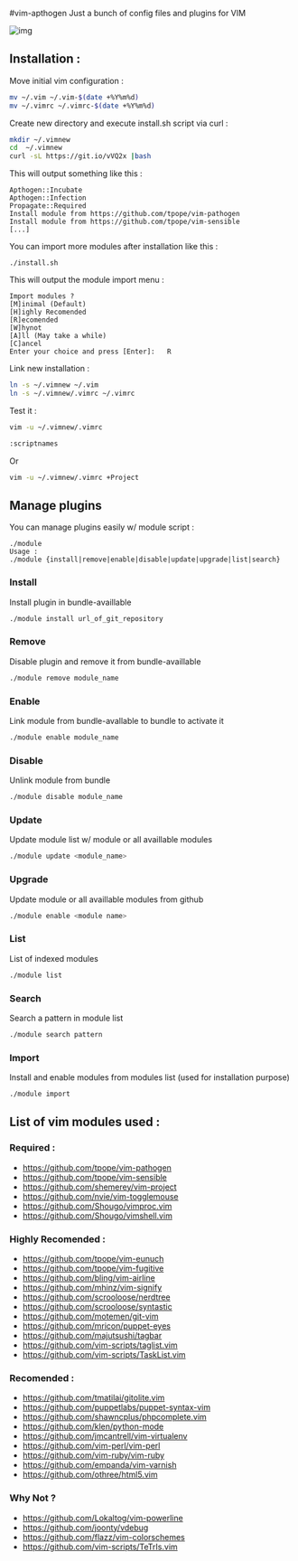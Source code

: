#vim-apthogen
Just a bunch of config files and plugins for VIM

![img](https://blog.vhalholl.info/wp-content/uploads/2016/04/vim-config-1024x558.png)
## Installation :
Move initial vim configuration :
```sh
mv ~/.vim ~/.vim-$(date +%Y%m%d)
mv ~/.vimrc ~/.vimrc-$(date +%Y%m%d)
```
Create new directory and execute install.sh script via curl :
```sh
mkdir ~/.vimnew
cd  ~/.vimnew
curl -sL https://git.io/vVQ2x |bash
```
This will output something like this :
```
Apthogen::Incubate
Apthogen::Infection
Propagate::Required
Install module from https://github.com/tpope/vim-pathogen
Install module from https://github.com/tpope/vim-sensible
[...]
```
You can import more modules after installation like this :
```
./install.sh
```
This will output the module import menu :
```
Import modules ?
[M]inimal (Default)
[H]ighly Recomended
[R]ecomended
[W]hynot
[A]ll (May take a while)
[C]ancel
Enter your choice and press [Enter]:   R
```
Link new installation :
```sh
ln -s ~/.vimnew ~/.vim
ln -s ~/.vimnew/.vimrc ~/.vimrc
```
Test it :
```sh
vim -u ~/.vimnew/.vimrc

:scriptnames
```
Or
```sh
vim -u ~/.vimnew/.vimrc +Project
```
## Manage plugins
You can manage plugins easily w/ module script :
```
./module 
Usage :
./module {install|remove|enable|disable|update|upgrade|list|search}
```
### Install
Install plugin in bundle-availlable
```sh
./module install url_of_git_repository
```
### Remove
Disable plugin and remove it from bundle-availlable
```sh
./module remove module_name
```
### Enable
Link module from bundle-avallable to bundle to activate it
```sh
./module enable module_name
```
### Disable
Unlink module from bundle
```sh
./module disable module_name
```
### Update
Update module list w/ module or all availlable modules
```sh
./module update <module_name>
```
### Upgrade
Update module or all availlable modules from github
```sh
./module enable <module name>
```
### List
List of indexed modules
```sh
./module list
```
### Search
Search a pattern in module list
```sh
./module search pattern
```
### Import
Install and enable modules from modules list (used for installation purpose)
```sh
./module import
```
## List of vim modules used : 
### Required :
* https://github.com/tpope/vim-pathogen
* https://github.com/tpope/vim-sensible
* https://github.com/shemerey/vim-project
* https://github.com/nvie/vim-togglemouse
* https://github.com/Shougo/vimproc.vim
* https://github.com/Shougo/vimshell.vim

### Highly Recomended :
* https://github.com/tpope/vim-eunuch
* https://github.com/tpope/vim-fugitive
* https://github.com/bling/vim-airline
* https://github.com/mhinz/vim-signify
* https://github.com/scrooloose/nerdtree
* https://github.com/scrooloose/syntastic
* https://github.com/motemen/git-vim
* https://github.com/mricon/puppet-eyes
* https://github.com/majutsushi/tagbar
* https://github.com/vim-scripts/taglist.vim
* https://github.com/vim-scripts/TaskList.vim

### Recomended :
* https://github.com/tmatilai/gitolite.vim
* https://github.com/puppetlabs/puppet-syntax-vim
* https://github.com/shawncplus/phpcomplete.vim
* https://github.com/klen/python-mode
* https://github.com/jmcantrell/vim-virtualenv
* https://github.com/vim-perl/vim-perl
* https://github.com/vim-ruby/vim-ruby
* https://github.com/empanda/vim-varnish
* https://github.com/othree/html5.vim

### Why Not ?
* https://github.com/Lokaltog/vim-powerline
* https://github.com/joonty/vdebug
* https://github.com/flazz/vim-colorschemes
* https://github.com/vim-scripts/TeTrIs.vim
